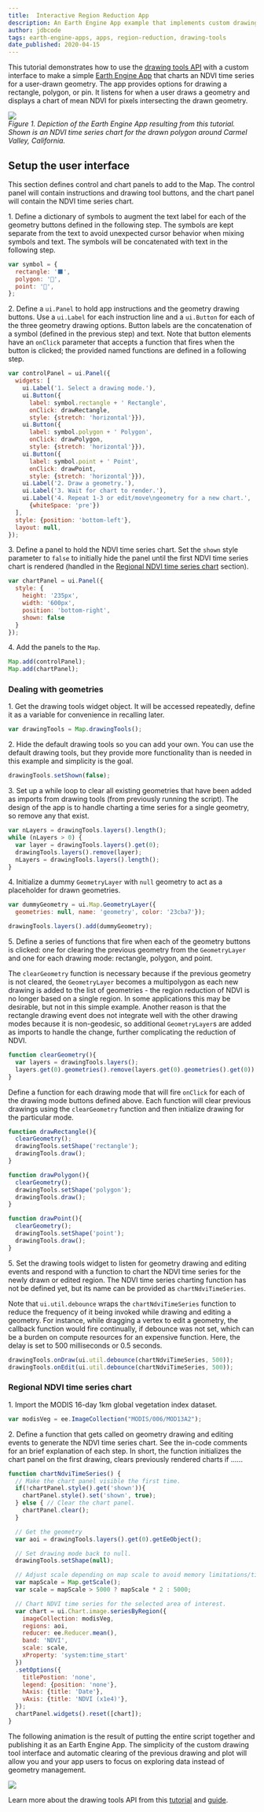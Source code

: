 ```yaml
---
title:  Interactive Region Reduction App
description: An Earth Engine App example that implements custom drawing tools to simplify interactive regional time series charting.
author: jdbcode
tags: earth-engine-apps, apps, region-reduction, drawing-tools
date_published: 2020-04-15
---
```

<!--
Copyright 2020 The Google Earth Engine Community Authors

Licensed under the Apache License, Version 2.0 (the "License");
you may not use this file except in compliance with the License.
You may obtain a copy of the License at

    https://www.apache.org/licenses/LICENSE-2.0

Unless required by applicable law or agreed to in writing, software
distributed under the License is distributed on an "AS IS" BASIS,
WITHOUT WARRANTIES OR CONDITIONS OF ANY KIND, either express or implied.
See the License for the specific language governing permissions and
limitations under the License.
-->

This tutorial demonstrates how to use the [drawing tools
API](https://developers.google.com/earth-engine/ui_widgets#ui.map.drawingtools)
with a custom interface to make a simple [Earth Engine
App](https://developers.google.com/earth-engine/apps) that charts an NDVI
time series for a user-drawn geometry. The app provides options for drawing a
rectangle, polygon, or pin. It listens for when a user draws a geometry and
displays a chart of mean NDVI for pixels intersecting the drawn geometry.

![](app-img.jpg)<br>
_Figure 1. Depiction of the Earth Engine App resulting from this
tutorial. Shown is an NDVI time series chart for the drawn polygon around
Carmel Valley, California._

## Setup the user interface

This section defines control and chart panels to add to the Map. The control
panel will contain instructions and drawing tool buttons, and the chart panel
will contain the NDVI time series chart.

1\. Define a dictionary of symbols to augment the text label for each of the
geometry buttons defined in the following step. The symbols are kept separate
from the text to avoid unexpected cursor behavior when mixing symbols and
text. The symbols will be concatenated with text in the following step.

```js
var symbol = {
  rectangle: '⬛',
  polygon: '🔺',
  point: '📍',
};
```

2\. Define a `ui.Panel` to hold app instructions and the geometry drawing
buttons. Use a `ui.Label` for each instruction line and a `ui.Button` for
each of the three geometry drawing options. Button labels are the
concatenation of a symbol (defined in the previous step) and text. Note that
button elements have an `onClick` parameter that accepts a function that
fires when the button is clicked; the provided named functions are defined in
a following step.

```js
var controlPanel = ui.Panel({
  widgets: [
    ui.Label('1. Select a drawing mode.'),
    ui.Button({
      label: symbol.rectangle + ' Rectangle',
      onClick: drawRectangle,
      style: {stretch: 'horizontal'}}),
    ui.Button({
      label: symbol.polygon + ' Polygon',
      onClick: drawPolygon,
      style: {stretch: 'horizontal'}}),
    ui.Button({
      label: symbol.point + ' Point',
      onClick: drawPoint,
      style: {stretch: 'horizontal'}}),
    ui.Label('2. Draw a geometry.'),
    ui.Label('3. Wait for chart to render.'),
    ui.Label('4. Repeat 1-3 or edit/move\ngeometry for a new chart.',
      {whiteSpace: 'pre'})
  ],
  style: {position: 'bottom-left'},
  layout: null,
});
```

3\. Define a panel to hold the NDVI time series chart. Set the `shown` style
parameter to `false` to initially hide the panel until the first NDVI time
series chart is rendered (handled in the
[Regional NDVI time series chart](#regional-ndvi-time-series-chart) section).

```js
var chartPanel = ui.Panel({
  style: {
    height: '235px',
    width: '600px',
    position: 'bottom-right',
    shown: false
  }
});
```

4\. Add the panels to the `Map`.

```js
Map.add(controlPanel);
Map.add(chartPanel);
```

### Dealing with geometries

1\.  Get the drawing tools widget object. It will be accessed repeatedly,
define it as a variable for convenience in recalling later.

```js
var drawingTools = Map.drawingTools();
```


2\. Hide the default drawing tools so you can add your own. You can use the
default drawing tools, but they provide more functionality than is needed in
this example and simplicity is the goal.

```js
drawingTools.setShown(false);
```

3\. Set up a while loop to clear all existing geometries that have been added
as imports from drawing tools (from previously running the script). The
design of the app is to handle charting a time series for a single geometry,
so remove any that exist.

```js
var nLayers = drawingTools.layers().length();
while (nLayers > 0) {
  var layer = drawingTools.layers().get(0);
  drawingTools.layers().remove(layer);
  nLayers = drawingTools.layers().length();
} 
```

4\. Initialize a dummy `GeometryLayer` with `null` geometry to act as a
placeholder for drawn geometries.

```js
var dummyGeometry = ui.Map.GeometryLayer({
  geometries: null, name: 'geometry', color: '23cba7'});

drawingTools.layers().add(dummyGeometry);
```

5\. Define a series of functions that fire when each of the geometry buttons
is clicked: one for clearing the previous geometry from the `GeometryLayer`
and one for each drawing mode: rectangle, polygon, and point.

The `clearGeometry` function is necessary because if the previous geometry is
not cleared, the `GeometryLayer` becomes a multipolygon as each new drawing
is added to the list of geometries - the region reduction of NDVI is no
longer based on a single region. In some applications this may be desirable,
but not in this simple example. Another reason is that the rectangle drawing
event does not integrate well with the other drawing modes because it is
non-geodesic, so additional `GeometryLayer`s are added as imports to handle
the change, further complicating the reduction of NDVI.

```js
function clearGeometry(){
  var layers = drawingTools.layers();
  layers.get(0).geometries().remove(layers.get(0).geometries().get(0));
}
```

Define a function for each drawing mode that will fire `onClick` for each of
the drawing mode buttons defined above. Each function will clear previous
drawings using the `clearGeometry` function and then initialize drawing for
the particular mode.

```js
function drawRectangle(){
  clearGeometry();
  drawingTools.setShape('rectangle');
  drawingTools.draw();
}

function drawPolygon(){
  clearGeometry();
  drawingTools.setShape('polygon');
  drawingTools.draw();
}

function drawPoint(){
  clearGeometry();
  drawingTools.setShape('point');
  drawingTools.draw();
}
```

5\. Set the drawing tools widget to listen for geometry drawing and editing
events and respond with a function to chart the NDVI time series for the
newly drawn or edited region. The NDVI time series charting function has not
be defined yet, but its name can be provided as `chartNdviTimeSeries`.

Note that `ui.util.debounce` wraps the `chartNdviTimeSeries` function to
reduce the frequency of it being invoked while drawing and editing a
geometry. For instance, while dragging a vertex to edit a geometry, the
callback function would fire continually, if debounce was not set, which can
be a burden on compute resources for an expensive function. Here, the delay
is set to 500 milliseconds or 0.5 seconds.

```js
drawingTools.onDraw(ui.util.debounce(chartNdviTimeSeries, 500));
drawingTools.onEdit(ui.util.debounce(chartNdviTimeSeries, 500));
```

### Regional NDVI time series chart

1\. Import the MODIS 16-day 1km global vegetation index dataset.

```js
var modisVeg = ee.ImageCollection("MODIS/006/MOD13A2");
```

2\. Define a function that gets called on geometry drawing and editing events
to generate the NDVI time series chart. See the in-code comments for an brief
explanation of each step. In short, the function initializes the chart panel
on the first drawing, clears previously rendered charts if ......

```js
function chartNdviTimeSeries() {
  // Make the chart panel visible the first time.
  if(!chartPanel.style().get('shown')){
    chartPanel.style().set('shown', true);
  } else { // Clear the chart panel.
    chartPanel.clear();
  }

  // Get the geometry
  var aoi = drawingTools.layers().get(0).getEeObject();

  // Set drawing mode back to null.
  drawingTools.setShape(null);

  // Adjust scale depending on map scale to avoid memory limitations/timeouts.
  var mapScale = Map.getScale();
  var scale = mapScale > 5000 ? mapScale * 2 : 5000;

  // Chart NDVI time series for the selected area of interest.
  var chart = ui.Chart.image.seriesByRegion({
    imageCollection: modisVeg,
    regions: aoi,
    reducer: ee.Reducer.mean(),
    band: 'NDVI',
    scale: scale,
    xProperty: 'system:time_start'
  })
  .setOptions({
    titlePostion: 'none',
    legend: {position: 'none'},
    hAxis: {title: 'Date'},
    vAxis: {title: 'NDVI (x1e4)'},
  });
  chartPanel.widgets().reset([chart]);
}
```

The following animation is the result of putting the entire script together and
publishing it as an Earth Engine App. The simplicity of the custom drawing
tool interface and automatic clearing of the previous drawing and
plot will allow you and your app users to focus on exploring data instead of
geometry management.

![](app-animation.gif)

Learn more about the drawing tools API from this
[tutorial](https://developers.google.com/earth-engine/tutorials/community/drawing-tools)
and [guide](https://developers.google.com/earth-engine/ui_widgets#ui.map.drawingtools).

